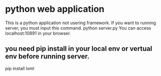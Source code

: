 # python web application
This is a python application not usering framework. 
If you want to running server, you must input this command. 
python server.py 
You can access localhost:10891 in your browser. 

## you need pip install in your local env or vertual env before running server.
pip install lxml